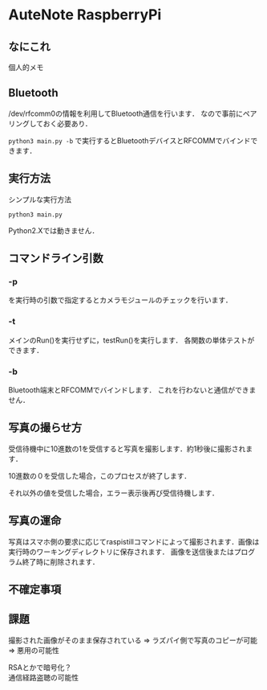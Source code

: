 # AuteNote RaspberryPi
## なにこれ
個人的メモ

## Bluetooth
/dev/rfcomm0の情報を利用してBluetooth通信を行います．
なので事前にペアリングしておく必要あり．

`python3 main.py -b`
で実行するとBluetoothデバイスとRFCOMMでバインドできます．

## 実行方法
シンプルな実行方法

`python3 main.py`

Python2.Xでは動きません．

## コマンドライン引数
### -p
を実行時の引数で指定するとカメラモジュールのチェックを行います．

### -t
メインのRun()を実行せずに，testRun()を実行します．
各関数の単体テストができます．

### -b
Bluetooth端末とRFCOMMでバインドします．
これを行わないと通信ができません．

## 写真の撮らせ方
受信待機中に10進数の1を受信すると写真を撮影します．約1秒後に撮影されます．

10進数の０を受信した場合，このプロセスが終了します．

それ以外の値を受信した場合，エラー表示後再び受信待機します．

## 写真の運命
写真はスマホ側の要求に応じてraspistillコマンドによって撮影されます．画像は実行時のワーキングディレクトリに保存されます．
画像を送信後またはプログラム終了時に削除されます．

## 不確定事項


## 課題
撮影された画像がそのまま保存されている => ラズパイ側で写真のコピーが可能 => 悪用の可能性

RSAとかで暗号化？<br>
通信経路盗聴の可能性
##

##
##
##
##
##
